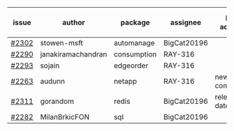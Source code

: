 | issue | author | package | assignee | bot advice | created date of issue | target release date | date from target |
| ------ | ------ | ------ | ------ | ------ | ------ | ------ | :-----: |
| [#2302](https://github.com/Azure/sdk-release-request/issues/2302) | stowen-msft | automanage | BigCat20196 |   | 12-12 | 01-10 |   |
| [#2290](https://github.com/Azure/sdk-release-request/issues/2290) | janakiramachandran | consumption | RAY-316 |   | 12-08 | 12-22 |   |
| [#2293](https://github.com/Azure/sdk-release-request/issues/2293) | sojain | edgeorder | RAY-316 |   | 12-09 | 12-23 |   |
| [#2263](https://github.com/Azure/sdk-release-request/issues/2263) | audunn | netapp | RAY-316 | new comment.  <br> | 11-26 | 12-20 |   |
| [#2311](https://github.com/Azure/sdk-release-request/issues/2311) | gorandom | redis | BigCat20196 |   release date < 2 ! <br> | 12-15 | 12-17 | 0 |
| [#2282](https://github.com/Azure/sdk-release-request/issues/2282) | MilanBrkicFON | sql | BigCat20196 |   | 12-06 | 12-10 |   |
